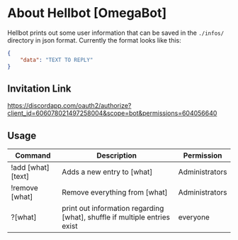# About Hellbot [OmegaBot]

Hellbot prints out some user information that can be saved in the `./infos/` directory in json format.
Currently the format looks like this:

```json
{
    "data": "TEXT TO REPLY"
}
```

## Invitation Link

https://discordapp.com/oauth2/authorize?client_id=606078021497258004&scope=bot&permissions=604056640

## Usage

|Command|Description|Permission|
|-|-|-|
|!add [what] [text]|Adds a new entry to [what]|Administrators|
|!remove [what]|Remove everything from [what]|Administrators|
|?[what]|print out information regarding [what], shuffle if multiple entries exist|everyone|